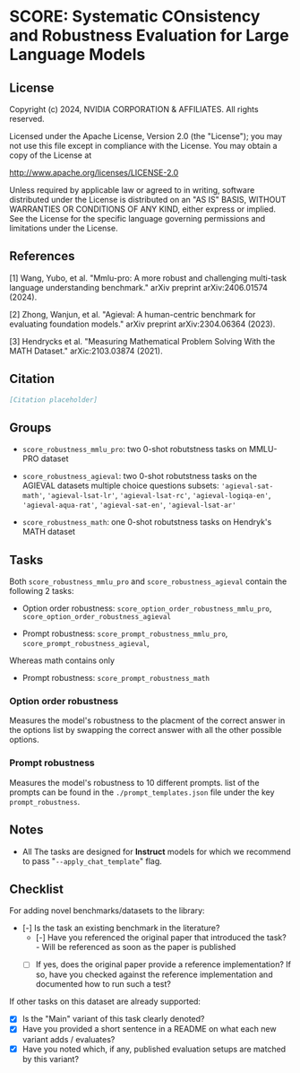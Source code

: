 # SCORE: Systematic COnsistency and Robustness Evaluation for Large Language Models

## License

Copyright (c) 2024, NVIDIA CORPORATION & AFFILIATES.  All rights reserved.

Licensed under the Apache License, Version 2.0 (the "License");
you may not use this file except in compliance with the License.
You may obtain a copy of the License at

   http://www.apache.org/licenses/LICENSE-2.0

Unless required by applicable law or agreed to in writing, software
distributed under the License is distributed on an "AS IS" BASIS,
WITHOUT WARRANTIES OR CONDITIONS OF ANY KIND, either express or implied.
See the License for the specific language governing permissions and
limitations under the License.

## References
[1] Wang, Yubo, et al. "Mmlu-pro: A more robust and challenging multi-task language understanding benchmark." arXiv preprint arXiv:2406.01574 (2024).

[2] Zhong, Wanjun, et al. "Agieval: A human-centric benchmark for evaluating foundation models." arXiv preprint arXiv:2304.06364 (2023).

[3] Hendrycks et al. "Measuring Mathematical Problem Solving With the MATH Dataset." arXic:2103.03874 (2021).

## Citation
```bib
[Citation placeholder]
```

## Groups

- `score_robustness_mmlu_pro`: two 0-shot robutstness tasks on MMLU-PRO dataset

- `score_robustness_agieval`: two 0-shot robutstness tasks on the AGIEVAL datasets multiple choice questions subsets:  `'agieval-sat-math'`, `'agieval-lsat-lr'`, `'agieval-lsat-rc'`, `'agieval-logiqa-en'`, `'agieval-aqua-rat'`, `'agieval-sat-en'`, `'agieval-lsat-ar'` 

- `score_robustness_math`: one 0-shot robutstness tasks on Hendryk's MATH dataset

## Tasks

Both `score_robustness_mmlu_pro` and `score_robustness_agieval` contain the following 2 tasks:

* Option order robustness: 
`score_option_order_robustness_mmlu_pro`, 
`score_option_order_robustness_agieval`

* Prompt robustness: 
`score_prompt_robustness_mmlu_pro`, 
`score_prompt_robustness_agieval`,

Whereas math contains only
* Prompt robustness:
`score_prompt_robustness_math`


### Option order robustness

Measures the model's robustness to the placment of the correct answer in the options list by swapping the correct answer with all the other possible options.

### Prompt robustness

Measures the model's robustness to 10 different prompts. list of the prompts can be found in the `./prompt_templates.json` file under the key `prompt_robustness`.


## Notes

- All The tasks are designed for **Instruct** models for which we recommend to pass "`--apply_chat_template`" flag.


## Checklist

For adding novel benchmarks/datasets to the library:
* [-] Is the task an existing benchmark in the literature?
  * [-] Have you referenced the original paper that introduced the task? - Will be referenced as soon as the paper is published
  * [ ] If yes, does the original paper provide a reference implementation? If so, have you checked against the reference implementation and documented how to run such a test?


If other tasks on this dataset are already supported:
* [x] Is the "Main" variant of this task clearly denoted?
* [x] Have you provided a short sentence in a README on what each new variant adds / evaluates?
* [x] Have you noted which, if any, published evaluation setups are matched by this variant?